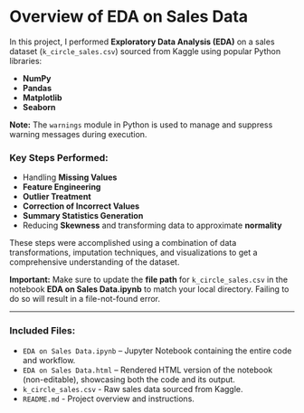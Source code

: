 
# Overview of EDA on Sales Data

In this project, I performed **Exploratory Data Analysis (EDA)** on a sales dataset (`k_circle_sales.csv`) sourced from Kaggle using popular Python libraries:

* **NumPy**
* **Pandas**
* **Matplotlib**
* **Seaborn**

**Note:** The `warnings` module in Python is used to manage and suppress warning messages during execution.

### Key Steps Performed:

* Handling **Missing Values**
* **Feature Engineering**
* **Outlier Treatment**
* **Correction of Incorrect Values**
* **Summary Statistics Generation**
* Reducing **Skewness** and transforming data to approximate **normality**

These steps were accomplished using a combination of data transformations, imputation techniques, and visualizations to get a comprehensive understanding of the dataset.

**Important:** Make sure to update the **file path** for `k_circle_sales.csv` in the notebook **EDA on Sales Data.ipynb** to match your local directory. Failing to do so will result in a file-not-found error.

---

### Included Files:

* `EDA on Sales Data.ipynb` – Jupyter Notebook containing the entire code and workflow.
* `EDA on Sales Data.html` – Rendered HTML version of the notebook (non-editable), showcasing both the code and its output.
* `k_circle_sales.csv` - Raw sales data sourced from Kaggle.
* `README.md` - Project overview and instructions.

